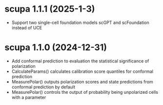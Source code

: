 # scupa 1.1.1 (2025-1-3)

* Support two single-cell foundation models scGPT and scFoundation instead of UCE

# scupa 1.1.0 (2024-12-31)

* Add conformal prediction to evaluation the statistical significance of polarization 
* CalculateParams() calculates calibration score quantiles for conformal prediction
* MeasurePolar() outputs polarization scores and state predictions from conformal prediction by default
* MeasurePolar() controls the output of probability being unpolarized cells with a parameter
